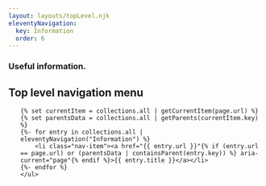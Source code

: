 ```yaml
---
layout: layouts/topLevel.njk
eleventyNavigation:
  key: Information
  order: 6
---
```


### Useful information.

<nav>
	<h2 class="visually-hidden">Top level navigation menu</h2>
	<ul class="nav">

	{% set currentItem = collections.all | getCurrentItem(page.url) %}
	{% set parentsData = collections.all | getParents(currentItem.key) %}
	{%- for entry in collections.all | eleventyNavigation("Information") %}
		<li class="nav-item"><a href="{{ entry.url }}"{% if (entry.url == page.url) or (parentsData | containsParent(entry.key)) %} aria-current="page"{% endif %}>{{ entry.title }}</a></li>
	{%- endfor %}
	</ul>
</nav>
